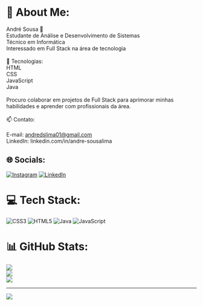 # 💫 About Me:
André Sousa 👋<br>Estudante de Análise e Desenvolvimento de Sistemas <br>Técnico em Informática<br>Interessado em Full Stack na área de tecnologia<br><br>🌱 Tecnologias:<br>HTML<br>CSS<br>JavaScript<br>Java<br><br> Procuro colaborar em projetos de Full Stack para aprimorar minhas habilidades e aprender com profissionais da área.<br><br>📫 Contato:<br><br>E-mail: andredslima01@gmail.com<br>LinkedIn: linkedin.com/in/andre-sousalima


## 🌐 Socials:
[![Instagram](https://img.shields.io/badge/Instagram-%23E4405F.svg?logo=Instagram&logoColor=white)](https://instagram.com/_andre_dinizz) [![LinkedIn](https://img.shields.io/badge/LinkedIn-%230077B5.svg?logo=linkedin&logoColor=white)](https://linkedin.com/in/andre-sousalima) 

# 💻 Tech Stack:
![CSS3](https://img.shields.io/badge/css3-%231572B6.svg?style=for-the-badge&logo=css3&logoColor=white) ![HTML5](https://img.shields.io/badge/html5-%23E34F26.svg?style=for-the-badge&logo=html5&logoColor=white) ![Java](https://img.shields.io/badge/java-%23ED8B00.svg?style=for-the-badge&logo=java&logoColor=white) ![JavaScript](https://img.shields.io/badge/javascript-%23323330.svg?style=for-the-badge&logo=javascript&logoColor=%23F7DF1E)
# 📊 GitHub Stats:
![](https://github-readme-stats.vercel.app/api?username=AndredsLima&theme=vue&hide_border=false&include_all_commits=false&count_private=false)<br/>
![](https://github-readme-streak-stats.herokuapp.com/?user=AndredsLima&theme=vue&hide_border=false)<br/>
![](https://github-readme-stats.vercel.app/api/top-langs/?username=AndredsLima&theme=vue&hide_border=false&include_all_commits=false&count_private=false&layout=compact)

---
[![](https://visitcount.itsvg.in/api?id=AndredsLima&icon=0&color=0)](https://visitcount.itsvg.in)

<!-- Proudly created with GPRM ( https://gprm.itsvg.in ) -->